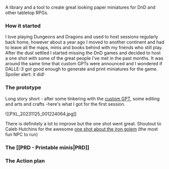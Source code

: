 

A library and a tool to create great looking paper miniatures for DnD and other tabletop RPGs. 

### How it started
I love playing Dungeons and Dragons and used to host sessions regularly back home, however about a year ago I moved to another continent and had to leave all the maps, minis and books behind with my friends who still play.
After the dust settled I started missing the DnD games and decided to host a one shot with some of the great people I've met in the past months. It was around the same time that custom GPTs were announced and I wondered if DALLE-3 got good enough to generate and print miniatures for the game. 
Spoiler alert: it did!

### The prototype
Long story short - after some tinkering with the [custom GPT](https://chat.openai.com/g/g-ZwDQv0FEg-printable-minis), some editing and arts and crafts -here's what I got for the first session.

![[PXL_20231125_001224064.jpg]]

There is definitely a lot to improve but the one shot went great. Shoutout to Caleb Hutchins for the awesome [one shot about the iron golem](https://docs.google.com/document/d/165IcREKDpnx4dtxhgXRxlFaFOirtJqEWz52W-TmVeQ0/edit) (the most fun NPC to run)

### The [[PRD - Printable minis|PRD]]


### The Action plan

